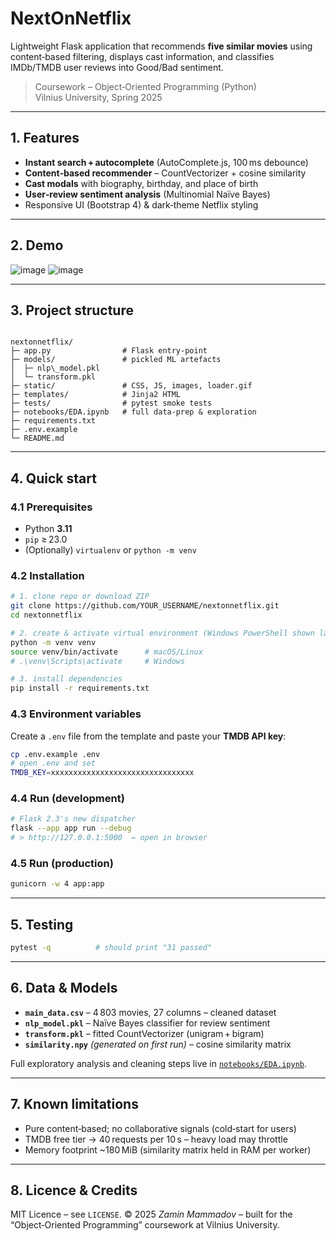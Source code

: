 
# NextOnNetflix

Lightweight Flask application that recommends **five similar movies** using
content‑based filtering, displays cast information, and classifies IMDb/TMDB
user reviews into Good/Bad sentiment.

> Coursework – Object‑Oriented Programming (Python)  
> Vilnius University, Spring 2025

---

## 1. Features

* **Instant search + autocomplete** (AutoComplete.js, 100 ms debounce)
* **Content‑based recommender** – CountVectorizer + cosine similarity
* **Cast modals** with biography, birthday, and place of birth
* **User‑review sentiment analysis** (Multinomial Naïve Bayes)
* Responsive UI (Bootstrap 4) & dark‑theme Netflix styling

---

## 2. Demo 

![image](https://github.com/user-attachments/assets/f7474fe9-4f71-41ba-8ae2-816e0f2f3194)
![image](https://github.com/user-attachments/assets/c6c046fd-1e42-4c2e-8bc5-520f8f9a3329)


---

## 3. Project structure

```

nextonnetflix/
├─ app.py                # Flask entry‑point
├─ models/               # pickled ML artefacts
│  ├─ nlp\_model.pkl
│  └─ transform.pkl
├─ static/               # CSS, JS, images, loader.gif
├─ templates/            # Jinja2 HTML
├─ tests/                # pytest smoke tests
├─ notebooks/EDA.ipynb   # full data‑prep & exploration
├─ requirements.txt
├─ .env.example
└─ README.md

````

---

## 4. Quick start

### 4.1 Prerequisites

* Python **3.11**  
* `pip` ≥ 23.0  
* (Optionally) `virtualenv` or `python -m venv`

### 4.2 Installation

```bash
# 1. clone repo or download ZIP
git clone https://github.com/YOUR_USERNAME/nextonnetflix.git
cd nextonnetflix

# 2. create & activate virtual environment (Windows PowerShell shown last)
python -m venv venv
source venv/bin/activate      # macOS/Linux
# .\venv\Scripts\activate     # Windows

# 3. install dependencies
pip install -r requirements.txt
````

### 4.3 Environment variables

Create a `.env` file from the template and paste your **TMDB API key**:

```bash
cp .env.example .env
# open .env and set
TMDB_KEY=xxxxxxxxxxxxxxxxxxxxxxxxxxxxxxxx
```

### 4.4 Run (development)

```bash
# Flask 2.3's new dispatcher
flask --app app run --debug
# > http://127.0.0.1:5000  ← open in browser
```

### 4.5 Run (production)

```bash
gunicorn -w 4 app:app
```

---

## 5. Testing

```bash
pytest -q          # should print "31 passed"
```

---

## 6. Data & Models

* **`main_data.csv`** – 4 803 movies, 27 columns – cleaned dataset
* **`nlp_model.pkl`** – Naïve Bayes classifier for review sentiment
* **`transform.pkl`** – fitted CountVectorizer (unigram + bigram)
* **`similarity.npy`** *(generated on first run)* – cosine similarity matrix

Full exploratory analysis and cleaning steps live in
[`notebooks/EDA.ipynb`](notebooks/EDA.ipynb).

---

## 7. Known limitations

* Pure content‑based; no collaborative signals (cold‑start for users)
* TMDB free tier → 40 requests per 10 s – heavy load may throttle
* Memory footprint \~180 MiB (similarity matrix held in RAM per worker)

---

## 8. Licence & Credits

MIT Licence – see `LICENSE`.
© 2025 *Zamin Mammadov* – built for the “Object‑Oriented Programming” coursework at
Vilnius University.




